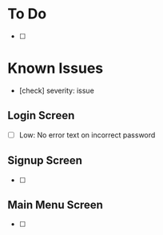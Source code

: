 # To Do
- [ ]

# Known Issues
- [check] severity: issue
## Login Screen
- [ ] Low: No error text on incorrect password
## Signup Screen
- [ ]
## Main Menu Screen
- [ ]
